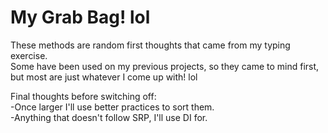 # My Grab Bag!  lol

These methods are random first thoughts that came from my typing exercise. <br>
Some have been used on my previous projects, so they came to mind first, but most are just whatever I come up with! lol
 
Final thoughts before switching off:<br>
-Once larger I'll use better practices to sort them. <br>
-Anything that doesn't follow SRP, I'll use DI for.
